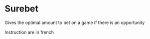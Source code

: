 # Surebet

Gives the optimal amount to bet on a game if there is an opportunity

Instruction are in french
